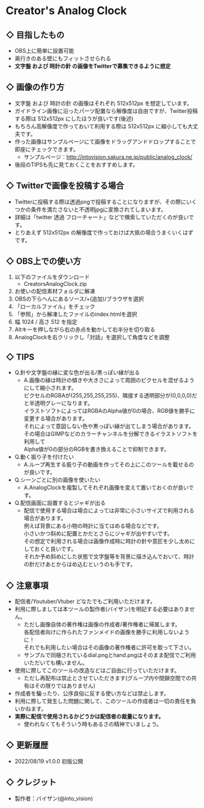 # Creator's Analog Clock

## ◇ 目指したもの

- OBS上に簡単に設置可能  
- 奥行きのある壁にもフィットさせられる  
- **文字盤 および 時計の針 の画像をTwitterで募集できるように想定**  

## ◇ 画像の作り方

- 文字盤 および 時計の針 の画像はそれぞれ 512x512px を想定しています。
- ガイドライン画像に沿ったパーツ配置なら解像度は自由ですが、Twitter投稿する際は 512x512px にしたほうが良いです(後述)
- もちろん高解像度で作っておいて利用する際は 512x512px に縮小しても大丈夫です。
- 作った画像はサンプルページにて画像をドラッグアンドドロップすることで即座にチェックできます。
  - サンプルページ：http://intovision.sakura.ne.jp/public/analog_clock/
- 後段のTIPSも先に見ておくことをおすすめします。

## ◇ Twitterで画像を投稿する場合

- Twitterに投稿する際は透過pngで投稿することになりますが、その際にいくつかの条件を満たさないと不透明jpgに変換されてしまいます。
- 詳細は「twitter 透過 フローチャート」などで検索していただくのが良いです。
- とりあえず 512x512px の解像度で作っておけば大抵の場合うまくいくはずです。

## ◇ OBS上での使い方

1. 以下のファイルをダウンロード
   - CreatorsAnalogClock.zip
2. お使いの配信素材フォルダに解凍
3. OBSの下らへんにあるソース/+(追加)/ブラウザを選択
4. 「ローカルファイル」をチェック
5. 「参照」から解凍したファイルのindex.htmlを選択
6. 幅 1024 / 高さ 512 を指定
7. Altキーを押しながら右の赤点を動かして右半分を切り取る
8. AnalogClockを右クリックし「対話」を選択して角度などを調整

## ◇ TIPS

- Q.針や文字盤の縁に変な色が出る/黒っぽい縁が出る
  - A.画像の縁は時計の傾きや大きさによって周囲のピクセルを混ぜるようにして縮小されます。  
ピクセルのRGBAが(255,255,255,255)、隣接する透明部分が(0,0,0,0)だと半透明グレーになります。  
イラストソフトによってはRGBAのAlpha値が0の場合、RGB値を勝手に変更する場合があります。  
それによって意図しない色や黒っぽい縁が出てしまう場合があります。  
その場合はGIMPなどのカラーチャンネルを分解できるイラストソフトを利用して  
Alpha値が0の部分のRGBを書き換えることで抑制できます。  
- Q.動く振り子を付けたい
  - A.ループ再生する振り子の動画を作ってその上にこのツールを載せるのが良いです。
- Q.シーンごとに別の画像を使いたい
  - A.AnalogClockを複製してそれぞれ画像を変えて置いておくのが良いです。
- Q.配信画面に設置するとジャギが出る
  - 配信で使用する場合は場合によっては非常に小さいサイズで利用される場合があります。  
例えば背景にある小物の時計に当てはめる場合などです。  
小さいかつ斜めに配置とかだとさらにジャギが出やすいです。  
その想定で利用される場合は画像作成時に時計の針や意匠を少し太めにしておくと良いです。  
それか予め斜めにした状態で文字盤等を背景に描き込んでおいて、時計の針だけあとからはめ込むというのも手です。

## ◇ 注意事項

- 配信者/Youtuber/Vtuber どなたでもご利用いただけます。
- 利用に際しましては本ツールの製作者(バイザン)を明記する必要はありません。
  - ただし画像自体の著作権は画像の作成者/著作権者に帰属します。  
各配信者向けに作られたファンメイドの画像を勝手に利用しないように！  
それでも利用したい場合はその画像の著作権者に許可を取って下さい。  
  - サンプルで同梱されているdial.pngとhand.pngはそのまま配信でご利用いただいても構いません。
- 使用に際してこのツールの改造などはご自由に行っていただけます。  
  - ただし再配布は禁止とさせていただきます(グループ内や閉鎖空間での共有はその限りではありません)
- 作成者を騙ったり、公序良俗に反する使い方などは禁止します。
- 利用に際して発生した問題に関して、このツールの作成者は一切の責任を負いかねます。
- **実際に配信で使用されるかどうかは配信者の裁量になります。**
  - 使われなくてもそういう時もあるさの精神でいましょう。

## ◇ 更新履歴

- 2022/08/19 v1.0.0 初版公開

## ◇ クレジット

- 製作者：バイザン(@into_vision)
